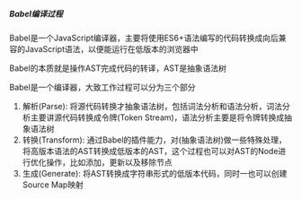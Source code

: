 ##### Babel编译过程

Babel是一个JavaScript编译器，主要将使用ES6+语法编写的代码转换成向后兼容的JavaScript语法，以便能运行在低版本的浏览器中

Babel的本质就是操作AST完成代码的转译，AST是抽象语法树

Babel是一个编译器，大致工作过程可以分为三个部分

1. 解析(Parse): 将源代码转换才抽象语法树，包括词法分析和语法分析，词法分析主要讲源代码转换成令牌(Token Stream)，语法分析主要是将令牌转换成抽象语法树
2. 转换(Transform): 通过Babel的插件能力，对(抽象语法树)做一些特殊处理，将高版本语法的AST转换成低版本的AST，这个过程也可以对AST的Node进行优化操作，比如添加，更新以及移除节点
3. 生成(Generate): 将AST转换成字符串形式的低版本代码，同时一也可以创建Source Map映射
